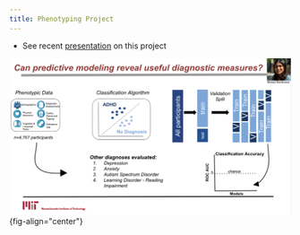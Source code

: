 ```yaml
---
title: Phenotyping Project
---
```


* See recent [presentation](https://docs.google.com/presentation/d/1DL2Ec4o4LHnki4P4RB3HiFvmYJM7vSGNrW40OrdsCGQ/edit?usp=sharing) on this project

![Predictive Modeling Overview](../assets/images/phenotyping-project.png){fig-align="center"}
